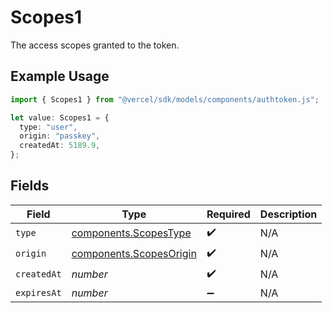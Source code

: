 # Scopes1

The access scopes granted to the token.

## Example Usage

```typescript
import { Scopes1 } from "@vercel/sdk/models/components/authtoken.js";

let value: Scopes1 = {
  type: "user",
  origin: "passkey",
  createdAt: 5189.9,
};
```

## Fields

| Field                                                              | Type                                                               | Required                                                           | Description                                                        |
| ------------------------------------------------------------------ | ------------------------------------------------------------------ | ------------------------------------------------------------------ | ------------------------------------------------------------------ |
| `type`                                                             | [components.ScopesType](../../models/components/scopestype.md)     | :heavy_check_mark:                                                 | N/A                                                                |
| `origin`                                                           | [components.ScopesOrigin](../../models/components/scopesorigin.md) | :heavy_check_mark:                                                 | N/A                                                                |
| `createdAt`                                                        | *number*                                                           | :heavy_check_mark:                                                 | N/A                                                                |
| `expiresAt`                                                        | *number*                                                           | :heavy_minus_sign:                                                 | N/A                                                                |